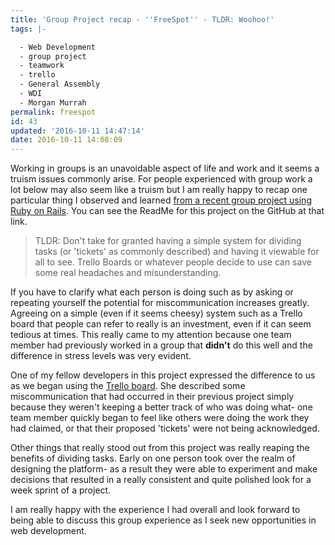 ```yaml
---
title: 'Group Project recap - ''FreeSpot'' - TLDR: Woohoo!'
tags: |-

  - Web Development
  - group project
  - teamwork
  - trello
  - General Assembly
  - WDI
  - Morgan Murrah
permalink: freespot
id: 43
updated: '2016-10-11 14:47:14'
date: 2016-10-11 14:08:09
---
```


Working in groups is  an unavoidable aspect of life and work and it seems a truism issues commonly arise. For people experienced with group work a lot below may also seem like a truism but I am really happy to recap one particular thing I observed and learned [from a recent group project using Ruby on Rails](https://github.com/airbr/park4). You can see the ReadMe for this project on the GitHub at that link.

>TLDR: Don't take for granted having a simple system for dividing tasks (or 'tickets' as commonly described) and having it viewable for all to see. Trello Boards or whatever people decide to use can save some real headaches and misunderstanding.

If you have to clarify what each person is doing such as by asking or repeating yourself the potential for miscommunication increases greatly. Agreeing on a simple (even if it seems cheesy) system such as a Trello board that people can refer to really is an investment, even if it can seem tedious at times. This really came to my attention because one team member had previously worked in a group that **didn't** do this well and the difference in stress levels was very evident. 

One of my fellow developers in this project expressed the difference to us as we began using the [Trello board](https://trello.com/b/O3ZXyAv8/project4-railsapi). She described some miscommunication that had occurred in their previous project simply because they weren't keeping a better track of who was doing what- one team member quickly began to feel like others were doing the work they had claimed, or that their proposed 'tickets' were not being acknowledged.

Other things that really stood out from this project was really reaping the benefits of dividing tasks. Early on one person took over the realm of designing the platform- as a result they were able to experiment and make decisions that resulted in a really consistent and quite polished look for a week sprint of a project. 

I am really happy with the experience I had overall and look forward to being able to discuss this group experience as I seek new opportunities in web development.



